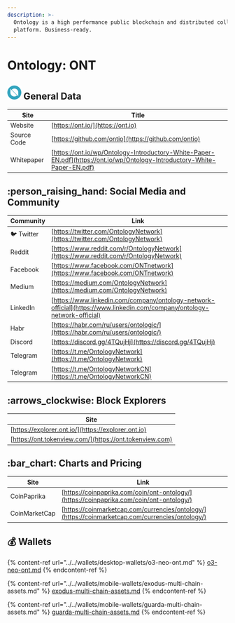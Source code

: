 ```yaml
---
description: >-
  Ontology is a high performance public blockchain and distributed collaboration
  platform. Business-ready.
---
```


# Ontology: ONT

## <img src="../../.gitbook/assets/ont.png" alt="" data-size="original"> General Data

| Site        | Title                                                                                                                    |
| ----------- | ------------------------------------------------------------------------------------------------------------------------ |
| Website     | [https://ont.io/](https://ont.io)                                                                                        |
| Source Code | [https://github.com/ontio](https://github.com/ontio)                                                                     |
| Whitepaper  | [https://ont.io/wp/Ontology-Introductory-White-Paper-EN.pdf](https://ont.io/wp/Ontology-Introductory-White-Paper-EN.pdf) |

## :person\_raising\_hand: Social Media and Community

| Community      | Link                                                                                                                     |
| -------------- | ------------------------------------------------------------------------------------------------------------------------ |
| :bird: Twitter | [https://twitter.com/OntologyNetwork](https://twitter.com/OntologyNetwork)                                               |
| Reddit         | [https://www.reddit.com/r/OntologyNetwork](https://www.reddit.com/r/OntologyNetwork)                                     |
| Facebook       | [https://www.facebook.com/ONTnetwork](https://www.facebook.com/ONTnetwork)                                               |
| Medium         | [https://medium.com/OntologyNetwork](https://medium.com/OntologyNetwork)                                                 |
| LinkedIn       | [https://www.linkedin.com/company/ontology-network-official](https://www.linkedin.com/company/ontology-network-official) |
| Habr           | [https://habr.com/ru/users/ontologic/](https://habr.com/ru/users/ontologic/)                                             |
| Discord        | [https://discord.gg/4TQujHj](https://discord.gg/4TQujHj)                                                                 |
| Telegram       | [https://t.me/OntologyNetwork](https://t.me/OntologyNetwork)                                                             |
| Telegram       | [https://t.me/OntologyNetworkCN](https://t.me/OntologyNetworkCN)                                                         |

## :arrows\_clockwise: Block Explorers

| Site                                                    |
| ------------------------------------------------------- |
| [https://explorer.ont.io/](https://explorer.ont.io)     |
| [https://ont.tokenview.com/](https://ont.tokenview.com) |

## :bar\_chart: Charts and Pricing

| Site          | Link                                                                                             |
| ------------- | ------------------------------------------------------------------------------------------------ |
| CoinPaprika   | [https://coinpaprika.com/coin/ont-ontology/](https://coinpaprika.com/coin/ont-ontology/)         |
| CoinMarketCap | [https://coinmarketcap.com/currencies/ontology/](https://coinmarketcap.com/currencies/ontology/) |

## :moneybag: Wallets

{% content-ref url="../../wallets/desktop-wallets/o3-neo-ont.md" %}
[o3-neo-ont.md](../../wallets/desktop-wallets/o3-neo-ont.md)
{% endcontent-ref %}

{% content-ref url="../../wallets/mobile-wallets/exodus-multi-chain-assets.md" %}
[exodus-multi-chain-assets.md](../../wallets/mobile-wallets/exodus-multi-chain-assets.md)
{% endcontent-ref %}

{% content-ref url="../../wallets/mobile-wallets/guarda-multi-chain-assets.md" %}
[guarda-multi-chain-assets.md](../../wallets/mobile-wallets/guarda-multi-chain-assets.md)
{% endcontent-ref %}
